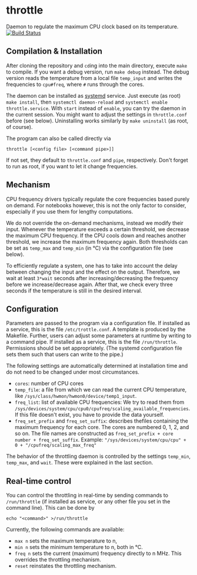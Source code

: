 throttle
========

Daemon to regulate the maximum CPU clock based on its temperature.
[![Build Status](https://github.com/aaronpuchert/throttle/actions/workflows/build.yml/badge.svg)](https://github.com/aaronpuchert/throttle/actions/workflows/build.yml)

Compilation & Installation
--------------------------
After cloning the repository and `cd`ing into the main directory, execute `make` to compile.
If you want a debug version, run `make debug` instead.
The debug version reads the temperature from  a local file `temp_input` and writes the frequencies to `cpu#freq`, where `#` runs through the cores.

The daemon can be installed as [systemd](http://freedesktop.org/wiki/Software/systemd/) service.
Just execute (as root) `make install`, then `systemctl daemon-reload` and `systemctl enable throttle.service`.
With `start` instead of `enable`, you can try the daemon in the current session.
You might want to adjust the settings in `throttle.conf` before (see below).
Uninstalling works similarly by `make uninstall` (as root, of course).

The program can also be called directly via

	throttle [<config file> [<command pipe>]]

If not set, they default to `throttle.conf` and `pipe`, respectively.
Don't forget to run as root, if you want to let it change frequencies.

Mechanism
---------
CPU frequency drivers typically regulate the core frequencies based purely on demand.
For notebooks however, this is not the only factor to consider, especially if you use them for lengthy computations.

We do not override the on-demand mechanisms, instead we modify their input.
Whenever the temperature exceeds a certain threshold, we decrease the maximum CPU frequency.
If the CPU cools down and reaches another threshold, we increase the maximum frequency again.
Both thresholds can be set as `temp_max` and `temp_min` (in °C) via the configuration file (see below).

To efficiently regulate a system, one has to take into account the delay between changing the input and the effect on the output.
Therefore, we wait at least `3*wait` seconds after increasing/decreasing the frequency before we increase/decrease again.
After that, we check every three seconds if the temperature is still in the desired interval.

Configuration
-------------
Parameters are passed to the program via a configuration file.
If installed as a service, this is the file `/etc/trottle.conf`.
A template is produced by the Makefile.
Further, users can adjust some parameters at runtime by writing to a command pipe.
If installed as a service, this is the file `/run/throttle`.
Permissions should be set appropriately.
(The systemd configuration file sets them such that users can write to the pipe.)

The following settings are automatically determined at installation time and do not need to be changed under most circumstances.
- `cores`: number of CPU cores
- `temp_file`: a file from which we can read the current CPU temperature, like `/sys/class/hwmon/hwmon0/device/temp1_input`.
- `freq_list`: list of available CPU frequencies: We try to read them from `/sys/devices/system/cpu/cpu0/cpufreq/scaling_available_frequencies`.
  If this file doesn't exist, you have to provide the data yourself.
- `freq_set_prefix` and `freq_set_suffix`: describes thefiles containing the maximum frequency for each core. The cores are numbered 0, 1, 2, and so on.
  The file names are constructed as `freq_set_prefix + core number + freq_set_suffix`.
  Example: `"/sys/devices/system/cpu/cpu" + 0 + "/cpufreq/scaling_max_freq"`

The behavior of the throttling daemon is controlled by the settings `temp_min`, `temp_max`, and `wait`.
These were explained in the last section.

Real-time control
-----------------
You can control the throttling in real-time by sending commands to `/run/throttle` (if installed as service, or any other file you set in the command line).
This can be done by

	echo "<command>" >/run/throttle

Currently, the following commands are available:

*	`max n` sets the maximum temperature to n,
*	`min n` sets the minimum temperature to n, both in °C.
*	`freq n` sets the current (maximum) frequency directly to n MHz.
	This overrides the throttling mechanism.
*	`reset` reinstates the throttling mechanism.
